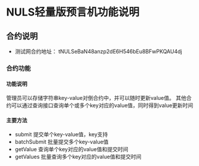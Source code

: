 # NULS轻量版预言机功能说明
## 合约说明
* 测试网合约地址： tNULSeBaN48anzp2dE6H546bEu8BFwPKQAU4dj
### 合约功能
#### 功能说明 
管理员可以存储字符串key-value对倒合约中，并可以随时更新value值。
其他合约可以通过查询接口查询单个或多个key对应的value值，同时得到value更新时间
#### 主要方法
* submit 
提交单个key-value值，key支持
* batchSubmit 
批量提交多个key-value值
* getValue
查询单个key对应的value值和提交时间
* getValues
批量查询多个key对应的value值和提交时间
 